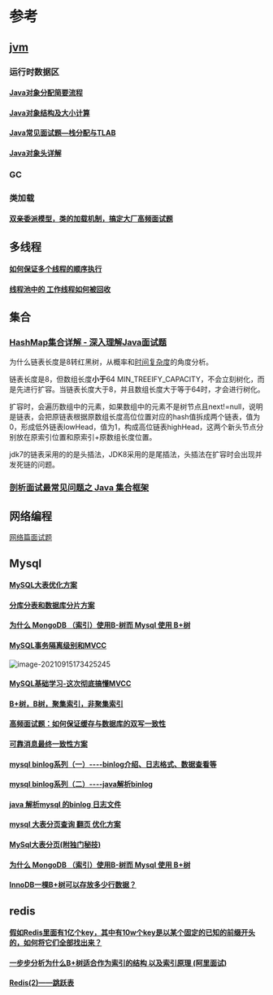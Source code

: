 # 参考

## [jvm](https://juejin.cn/post/6844904096059621390#note)

### 运行时数据区

#### [Java对象分配简要流程](https://segmentfault.com/a/1190000004606059)

#### [Java对象结构及大小计算](https://segmentfault.com/a/1190000004574249)

#### [Java常见面试题—栈分配与TLAB](https://blog.csdn.net/xiaomingdetianxia/article/details/77688945)

#### [Java对象头详解](https://www.cnblogs.com/makai/p/12466541.html)





### GC



### 类加载

#### [双亲委派模型，类的加载机制，搞定大厂高频面试题](https://juejin.cn/post/6844903887866953735#heading-0)



## 多线程

#### [如何保证多个线程的顺序执行](https://blog.csdn.net/qq_29882585/article/details/108567964)

#### [线程池中的 工作线程如何被回收](https://www.cnblogs.com/semi-sub/p/13908099.html)

## 集合

### [HashMap集合详解 - 深入理解Java面试题](https://blog.csdn.net/weixin_41105242/article/details/106972635)

为什么链表长度是8转红黑树，从概率和[时间复杂度](https://image.baidu.com/search/detail?ct=503316480&z=0&ipn=d&word=logn%E7%9A%84%E5%9B%BE%E5%83%8F&hs=0&pn=1&spn=0&di=17270&pi=0&rn=1&tn=baiduimagedetail&is=0%2C0&ie=utf-8&oe=utf-8&cl=2&lm=-1&cs=2968784845%2C2300361488&os=3575832665%2C7512621&simid=3510862303%2C490176156&adpicid=0&lpn=0&ln=30&fr=ala&fm=&sme=&cg=&bdtype=0&oriquery=logn%E7%9A%84%E5%9B%BE%E5%83%8F&objurl=https%3A%2F%2Fgimg2.baidu.com%2Fimage_search%2Fsrc%3Dhttp%3A%2F%2Fd227vo7y4xeile.cloudfront.net%2Fwp-content%2Fuploads%2F2017%2F01%2F02162747%2Fgrowth-of-function.png%26refer%3Dhttp%3A%2F%2Fd227vo7y4xeile.cloudfront.net%26app%3D2002%26size%3Df9999%2C10000%26q%3Da80%26n%3D0%26g%3D0n%26fmt%3Djpeg%3Fsec%3D1632986231%26t%3D6d1a1d949bdaf2f806ab7278bba6b78c&fromurl=ippr_z2C%24qAzdH3FAzdH3Fooo_z%26e3Biw5kwguw_z%26e3Btgu5AzdH3Fvwpj256yAzdH3F%25E0%25ld%25b8%25EF%25BC%25b9%25E0%25lc%25BB%25El%25bF%25bb%25Em%25B9%25AA%25Em%25BD%25Ba%25E0%25ld%25b0%25Em%25lB%25Ad%25EE%25lc%25BDAzdH3Fujj1AzdH3F&gsm=3&islist=&querylist=)的角度分析。

链表长度是8，但数组长度**小于**64 MIN_TREEIFY_CAPACITY，不会立刻树化，而是先进行扩容。当链表长度大于8，并且数组长度大于等于64时，才会进行树化。



扩容时，会遍历数组中的元素，如果数组中的元素不是树节点且next!=null，说明是链表，会把原链表根据原数组长度高位位置对应的hash值拆成两个链表，值为0，形成低外链表lowHead，值为1，构成高位链表highHead，这两个新头节点分别放在原索引位置和原索引+原数组长度位置。



jdk7的链表采用的的是头插法，JDK8采用的是尾插法，头插法在扩容时会出现并发死链的问题。





### [剖析面试最常见问题之 Java 集合框架](https://snailclimb.gitee.io/javaguide/#/docs/java/collection/Java集合框架常见面试题?id=1-剖析面试最常见问题之-java-集合框架)



## 网络编程

[网络篇面试题](https://juejin.cn/post/6911120519035092999#heading-4)



## Mysql

#### [MySQL大表优化方案](https://segmentfault.com/a/1190000006158186)

#### [分库分表和数据库分片方案](https://www.cnblogs.com/yinyunmoyi/p/11563948.html)

#### [为什么 MongoDB （索引）使用B-树而 Mysql 使用 B+树](https://www.cnblogs.com/kaleidoscope/p/9481991.html)

#### [MySQL事务隔离级别和MVCC](https://juejin.cn/post/6844903808376504327#heading-0)

![image-20210915173425245](参考.assets/image-20210915173425245.png)

#### [MySQL基础学习-这次彻底搞懂MVCC](https://juejin.cn/post/6983312223129042958#heading-0)

#### [B+树，B树，聚集索引，非聚集索引](https://blog.csdn.net/weixin_30565199/article/details/95851132)

#### [高频面试题：如何保证缓存与数据库的双写一致性](https://www.cnblogs.com/semi-sub/p/13735800.html)

#### [可靠消息最终一致性方案](https://www.jianshu.com/p/3186a0a76c1d)

#### [mysql binlog系列（一）----binlog介绍、日志格式、数据查看等](https://blog.csdn.net/ouyang111222/article/details/50300851)

#### [mysql binlog系列（二）----java解析binlog](https://blog.csdn.net/ouyang111222/article/details/50383222?spm=1001.2014.3001.5501)

#### [java 解析mysql 的binlog 日志文件](https://blog.csdn.net/jiangzeyin_/article/details/79442984?utm_medium=distribute.pc_relevant.none-task-blog-2~default~baidujs_baidulandingword~default-1.no_search_link&spm=1001.2101.3001.4242)

#### [mysql 大表分页查询 翻页 优化方案](https://zhuanlan.zhihu.com/p/70667138)

#### [MySql大表分页(附独门秘技)](https://ifeve.com/mysql%e5%a4%a7%e8%a1%a8%e5%88%86%e9%a1%b5%e9%99%84%e7%8b%ac%e9%97%a8%e7%a7%98%e6%8a%80/)

#### [为什么 MongoDB （索引）使用B-树而 Mysql 使用 B+树](https://www.cnblogs.com/kaleidoscope/p/9481991.html)

#### [InnoDB一棵B+树可以存放多少行数据？](https://www.cnblogs.com/leefreeman/p/8315844.html)











## redis

#### [假如Redis里面有1亿个key，其中有10w个key是以某个固定的已知的前缀开头的，如何将它们全部找出来？](https://blog.csdn.net/qq_42466682/article/details/106467071?utm_medium=distribute.pc_relevant_t0.none-task-blog-2%7Edefault%7ECTRLIST%7Edefault-1.no_search_link&depth_1-utm_source=distribute.pc_relevant_t0.none-task-blog-2%7Edefault%7ECTRLIST%7Edefault-1.no_search_link)

#### [一步步分析为什么B+树适合作为索引的结构 以及索引原理 (阿里面试)](https://www.cnblogs.com/aspirant/p/9214485.html)

#### [Redis(2)——跳跃表](https://www.wmyskxz.com/2020/02/29/redis-2-tiao-yue-biao/)